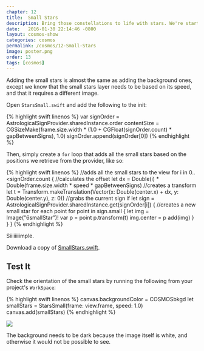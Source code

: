```yaml
---
chapter: 12
title:  Small Stars
description: Bring those constellations to life with stars. We're starting small.
date:   2016-01-30 22:14:46 -0800
layout: cosmos-show
categories: cosmos
permalink: /cosmos/12-Small-Stars
image: poster.png
order: 13
tags: [cosmos]
---
```


Adding the small stars is almost the same as adding the background ones, except we know that the small stars layer needs to be based on its speed, and that it requires a different image.

Open `StarsSmall.swift` and add the following to the init:

{% highlight swift linenos %}
var signOrder = AstrologicalSignProvider.sharedInstance.order
contentSize = CGSizeMake(frame.size.width * (1.0 + CGFloat(signOrder.count) * gapBetweenSigns), 1.0)
signOrder.append(signOrder[0])
{% endhighlight %}

Then, simply create a `for` loop that adds all the small stars based on the positions we retrieve from the provider, like so:

{% highlight swift linenos %}
//adds all the small stars to the view
for i in 0..<signOrder.count {
    //calculates the offset
    let dx = Double(i) * Double(frame.size.width * speed * gapBetweenSigns)
    //creates a transform
    let t = Transform.makeTranslation(Vector(x: Double(center.x) + dx, y: Double(center.y), z: 0))
    //grabs the current sign
    if let sign = AstrologicalSignProvider.sharedInstance.get(signOrder[i]) {
        //creates a new small star for each point
        for point in sign.small {
            let img = Image("6smallStar")!
            var p = point
            p.transform(t)
            img.center = p
            add(img)
        }
    }
}
{% endhighlight %}

Siiiiiiiimple.

Download a copy of [SmallStars.swift](https://gist.github.com/C4Framework/6eae5a284153f8c7c88e).

## Test It
Check the orientation of the small stars by running the following from your project's `WorkSpace`:

{% highlight swift linenos %}
canvas.backgroundColor = COSMOSbkgd
let smallStars = StarsSmall(frame: view.frame, speed: 1.0)
canvas.add(smallStars)
{% endhighlight %}

![](01.png)

The background needs to be dark because the image itself is white, and otherwise it would not be possible to see.